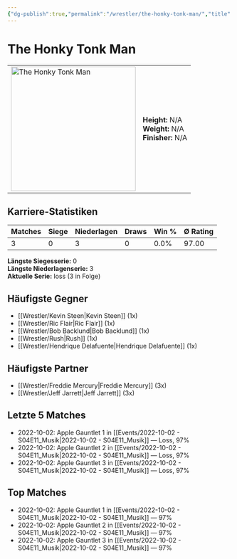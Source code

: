```yaml
---
{"dg-publish":true,"permalink":"/wrestler/the-honky-tonk-man/","title":"The Honky Tonk Man","tags":["wrestler"],"noteIcon":""}
---
```



# The Honky Tonk Man

<table>
        <tr>
        <td><img src="https://github.com/CptSpaulding1980/choke-slam-wrestling/releases/download/images/The_Honky_Tonk_Man.png" width="280" alt="The Honky Tonk Man"></td>
        <td>
        <b>Height:</b> N/A<br>
        <b>Weight:</b> N/A<br>
        <b>Finisher:</b> N/A<br>
        </td>
        </tr>
        </table>
        

## Karriere-Statistiken

| Matches | Siege | Niederlagen | Draws | Win % | Ø Rating |
|---------|-------|-------------|-------|-------|-----------|
| 3 | 0 | 3 | 0 | 0.0% | 97.00 |

**Längste Siegesserie:** 0<br>**Längste Niederlagenserie:** 3<br>**Aktuelle Serie:** loss (3 in Folge)


## Häufigste Gegner
- [[Wrestler/Kevin Steen\|Kevin Steen]] (1x)
- [[Wrestler/Ric Flair\|Ric Flair]] (1x)
- [[Wrestler/Bob Backlund\|Bob Backlund]] (1x)
- [[Wrestler/Rush\|Rush]] (1x)
- [[Wrestler/Hendrique Delafuente\|Hendrique Delafuente]] (1x)

## Häufigste Partner
- [[Wrestler/Freddie Mercury\|Freddie Mercury]] (3x)
- [[Wrestler/Jeff Jarrett\|Jeff Jarrett]] (3x)

## Letzte 5 Matches
- 2022-10-02: Apple Gauntlet 1 in [[Events/2022-10-02 - S04E11_Musik\|2022-10-02 - S04E11_Musik]] — Loss, 97%
- 2022-10-02: Apple Gauntlet 2 in [[Events/2022-10-02 - S04E11_Musik\|2022-10-02 - S04E11_Musik]] — Loss, 97%
- 2022-10-02: Apple Gauntlet 3 in [[Events/2022-10-02 - S04E11_Musik\|2022-10-02 - S04E11_Musik]] — Loss, 97%

## Top Matches
- 2022-10-02: Apple Gauntlet 1 in [[Events/2022-10-02 - S04E11_Musik\|2022-10-02 - S04E11_Musik]] — 97%
- 2022-10-02: Apple Gauntlet 2 in [[Events/2022-10-02 - S04E11_Musik\|2022-10-02 - S04E11_Musik]] — 97%
- 2022-10-02: Apple Gauntlet 3 in [[Events/2022-10-02 - S04E11_Musik\|2022-10-02 - S04E11_Musik]] — 97%
